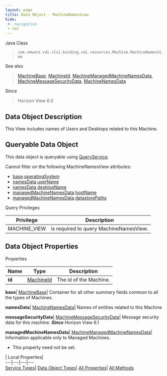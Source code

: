 ```yaml
---
layout: page
title: Data Object - MachineNamesView
hide:
 #- navigation
 - toc
---
```






Java Class  
> `com.vmware.vdi.vlsi.binding.vdi.resources.Machine.MachineNamesView`

See also  
> [MachineBase](vdi.resources.Machine.MachineBase.md), [MachineId](vdi.entity.MachineId.md), [MachineManagedMachineNamesData](vdi.resources.Machine.ManagedMachineNamesData.md), [MachineMessageSecurityData](vdi.resources.Machine.MessageSecurityData.md), [MachineNamesData](vdi.resources.Machine.NamesData.md)

Since  
> Horizon View 6.0


## Data Object Description 

This View includes names of Users and Desktops related to this Machine. 

##  Queryable Data Object 

This data object is queryable using [QueryService](vdi.query.QueryService.md "QueryService"). 

Cannot filter on the following MachineNamesView attributes: 

  * [base](vdi.resources.Machine.MachineNamesView.md#base).[operatingSystem](vdi.resources.Machine.MachineBase.md#operatingSystem)
  * [namesData](vdi.resources.Machine.MachineNamesView.md#namesData).[userName](vdi.resources.Machine.NamesData.md#userName)
  * [namesData](vdi.resources.Machine.MachineNamesView.md#namesData).[desktopName](vdi.resources.Machine.NamesData.md#desktopName)
  * [managedMachineNamesData](vdi.resources.Machine.MachineNamesView.md#managedMachineNamesData).[hostName](vdi.resources.Machine.ManagedMachineNamesData.md#hostName)
  * [managedMachineNamesData](vdi.resources.Machine.MachineNamesView.md#managedMachineNamesData).[datastorePaths](vdi.resources.Machine.ManagedMachineNamesData.md#datastorePaths)



Query Privileges 

Privilege |  Description   
---|---  
MACHINE_VIEW|  is required to query MachineNamesView.   
  


## Data Object Properties

Properties

Name |  Type |  Description   
---|---|---  
**id**| [MachineId](vdi.entity.MachineId.md)|  The id of the Machine.   
  
**base**| [MachineBase](vdi.resources.Machine.MachineBase.md)|  Container for all other summary fields common to all the types of Machines.   
  
**namesData**| [MachineNamesData](vdi.resources.Machine.NamesData.md)|  Names of entities related to this Machine   
  
**messageSecurityData**| [MachineMessageSecurityData](vdi.resources.Machine.MessageSecurityData.md)|  Message security data for this machine.  **_Since_** Horizon View 6.1  
  
**managedMachineNamesData**| [MachineManagedMachineNamesData](vdi.resources.Machine.ManagedMachineNamesData.md)|  Information applicable only to Managed Machines.   


* This property need not be set.

  
  
  
 | Local Properties|   
---|---|---|---  
[Service Types](index-mo_types.md)| [Data Object Types](index-do_types.md)| [All Properties](index-properties.md)| [All Methods](index-methods.md)  
  
  
